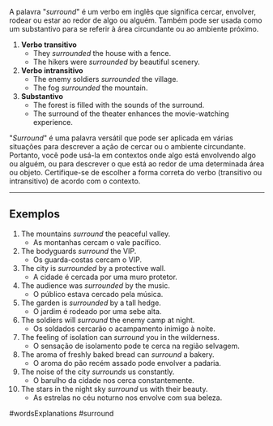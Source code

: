 A palavra "_surround_" é um verbo em inglês que significa cercar, envolver, rodear ou estar ao redor de algo ou alguém. Também pode ser usada como um substantivo para se referir à área circundante ou ao ambiente próximo.

1. **Verbo transitivo**
    - They _surrounded_ the house with a fence.
    - The hikers were _surrounded_ by beautiful scenery.
2. **Verbo intransitivo**
    - The enemy soldiers _surrounded_ the village.
    - The fog _surrounded_ the mountain.
3. **Substantivo**
    - The forest is filled with the sounds of the surround.
    - The surround of the theater enhances the movie-watching experience.

"_Surround_" é uma palavra versátil que pode ser aplicada em várias situações para descrever a ação de cercar ou o ambiente circundante. Portanto, você pode usá-la em contextos onde algo está envolvendo algo ou alguém, ou para descrever o que está ao redor de uma determinada área ou objeto. Certifique-se de escolher a forma correta do verbo (transitivo ou intransitivo) de acordo com o contexto.

---

## Exemplos

1. The mountains _surround_ the peaceful valley.
    - As montanhas cercam o vale pacífico.
2. The bodyguards _surround_ the VIP.
    - Os guarda-costas cercam o VIP.
3. The city is _surrounded_ by a protective wall.
    - A cidade é cercada por uma muro protetor.
4. The audience was _surrounded_ by the music.
    - O público estava cercado pela música.
5. The garden is _surrounded_ by a tall hedge.
    - O jardim é rodeado por uma sebe alta.
6. The soldiers will _surround_ the enemy camp at night.
    - Os soldados cercarão o acampamento inimigo à noite.
7. The feeling of isolation can _surround_ you in the wilderness.
    - O sensação de isolamento pode te cerca na região selvagem.
8. The aroma of freshly baked bread can _surround_ a bakery.
    - O aroma do pão recém assado pode envolver a padaria.
9. The noise of the city _surrounds_ us constantly.
    - O barulho da cidade nos cerca constantemente.
10. The stars in the night sky _surround_ us with their beauty.
    - As estrelas no céu noturno nos envolve com sua beleza.

#wordsExplanations 
#surround